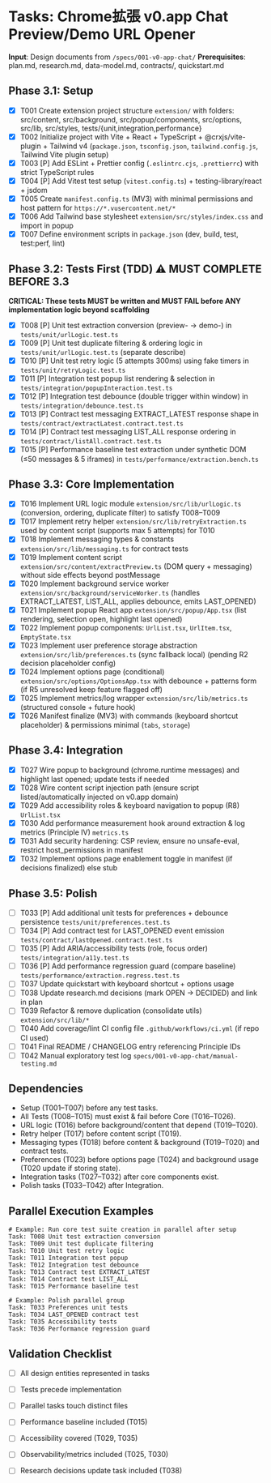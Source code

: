 # Tasks: Chrome拡張 v0.app Chat Preview/Demo URL Opener

**Input**: Design documents from `/specs/001-v0-app-chat/`
**Prerequisites**: plan.md, research.md, data-model.md, contracts/, quickstart.md

## Phase 3.1: Setup
- [X] T001 Create extension project structure `extension/` with folders: src/content, src/background, src/popup/components, src/options, src/lib, src/styles, tests/{unit,integration,performance}
- [X] T002 Initialize project with Vite + React + TypeScript + @crxjs/vite-plugin + Tailwind v4 (`package.json`, `tsconfig.json`, `tailwind.config.js`, Tailwind Vite plugin setup)
- [X] T003 [P] Add ESLint + Prettier config (`.eslintrc.cjs`, `.prettierrc`) with strict TypeScript rules
- [X] T004 [P] Add Vitest test setup (`vitest.config.ts`) + testing-library/react + jsdom
- [X] T005 Create `manifest.config.ts` (MV3) with minimal permissions and host pattern for `https://*.vusercontent.net/*`
- [X] T006 Add Tailwind base stylesheet `extension/src/styles/index.css` and import in popup
- [X] T007 Define environment scripts in `package.json` (dev, build, test, test:perf, lint)

## Phase 3.2: Tests First (TDD) ⚠️ MUST COMPLETE BEFORE 3.3
**CRITICAL: These tests MUST be written and MUST FAIL before ANY implementation logic beyond scaffolding**
- [X] T008 [P] Unit test extraction conversion (preview- → demo-) in `tests/unit/urlLogic.test.ts`
- [X] T009 [P] Unit test duplicate filtering & ordering logic in `tests/unit/urlLogic.test.ts` (separate describe)
- [X] T010 [P] Unit test retry logic (5 attempts 300ms) using fake timers in `tests/unit/retryLogic.test.ts`
- [X] T011 [P] Integration test popup list rendering & selection in `tests/integration/popupInteraction.test.ts`
- [X] T012 [P] Integration test debounce (double trigger within window) in `tests/integration/debounce.test.ts`
- [X] T013 [P] Contract test messaging EXTRACT_LATEST response shape in `tests/contract/extractLatest.contract.test.ts`
- [X] T014 [P] Contract test messaging LIST_ALL response ordering in `tests/contract/listAll.contract.test.ts`
- [X] T015 [P] Performance baseline test extraction under synthetic DOM (≤50 messages & 5 iframes) in `tests/performance/extraction.bench.ts`

## Phase 3.3: Core Implementation
- [X] T016 Implement URL logic module `extension/src/lib/urlLogic.ts` (conversion, ordering, duplicate filter) to satisfy T008–T009
- [X] T017 Implement retry helper `extension/src/lib/retryExtraction.ts` used by content script (supports max 5 attempts) for T010
- [X] T018 Implement messaging types & constants `extension/src/lib/messaging.ts` for contract tests
- [X] T019 Implement content script `extension/src/content/extractPreview.ts` (DOM query + messaging) without side effects beyond postMessage
- [X] T020 Implement background service worker `extension/src/background/serviceWorker.ts` (handles EXTRACT_LATEST, LIST_ALL, applies debounce, emits LAST_OPENED)
- [X] T021 Implement popup React app `extension/src/popup/App.tsx` (list rendering, selection open, highlight last opened)
- [X] T022 Implement popup components: `UrlList.tsx`, `UrlItem.tsx`, `EmptyState.tsx`
- [X] T023 Implement user preference storage abstraction `extension/src/lib/preferences.ts` (sync fallback local) (pending R2 decision placeholder config)
- [X] T024 Implement options page (conditional) `extension/src/options/OptionsApp.tsx` with debounce + patterns form (if R5 unresolved keep feature flagged off)
- [X] T025 Implement metrics/log wrapper `extension/src/lib/metrics.ts` (structured console + future hook)
- [X] T026 Manifest finalize (MV3) with commands (keyboard shortcut placeholder) & permissions minimal (`tabs`, `storage`)

## Phase 3.4: Integration
- [X] T027 Wire popup to background (chrome.runtime messages) and highlight last opened; update tests if needed
- [X] T028 Wire content script injection path (ensure script listed/automatically injected on v0.app domain)
- [X] T029 Add accessibility roles & keyboard navigation to popup (R8) `UrlList.tsx`
- [X] T030 Add performance measurement hook around extraction & log metrics (Principle IV) `metrics.ts`
- [X] T031 Add security hardening: CSP review, ensure no unsafe-eval, restrict host_permissions in manifest
- [X] T032 Implement options page enablement toggle in manifest (if decisions finalized) else stub

## Phase 3.5: Polish
- [ ] T033 [P] Add additional unit tests for preferences + debounce persistence `tests/unit/preferences.test.ts`
- [ ] T034 [P] Add contract test for LAST_OPENED event emission `tests/contract/lastOpened.contract.test.ts`
- [ ] T035 [P] Add ARIA/accessibility tests (role, focus order) `tests/integration/a11y.test.ts`
- [ ] T036 [P] Add performance regression guard (compare baseline) `tests/performance/extraction.regress.test.ts`
- [ ] T037 Update quickstart with keyboard shortcut + options usage
- [ ] T038 Update research.md decisions (mark OPEN -> DECIDED) and link in plan
- [ ] T039 Refactor & remove duplication (consolidate utils) `extension/src/lib/*`
- [ ] T040 Add coverage/lint CI config file `.github/workflows/ci.yml` (if repo CI used)
- [ ] T041 Final README / CHANGELOG entry referencing Principle IDs
- [ ] T042 Manual exploratory test log `specs/001-v0-app-chat/manual-testing.md`

## Dependencies
- Setup (T001–T007) before any test tasks.
- All Tests (T008–T015) must exist & fail before Core (T016–T026).
- URL logic (T016) before background/content that depend (T019–T020).
- Retry helper (T017) before content script (T019).
- Messaging types (T018) before content & background (T019–T020) and contract tests.
- Preferences (T023) before options page (T024) and background usage (T020 update if storing state).
- Integration tasks (T027–T032) after core components exist.
- Polish tasks (T033–T042) after Integration.

## Parallel Execution Examples
```
# Example: Run core test suite creation in parallel after setup
Task: T008 Unit test extraction conversion
Task: T009 Unit test duplicate filtering
Task: T010 Unit test retry logic
Task: T011 Integration test popup
Task: T012 Integration test debounce
Task: T013 Contract test EXTRACT_LATEST
Task: T014 Contract test LIST_ALL
Task: T015 Performance baseline test

# Example: Polish parallel group
Task: T033 Preferences unit tests
Task: T034 LAST_OPENED contract test
Task: T035 Accessibility tests
Task: T036 Performance regression guard
```

## Validation Checklist
- [ ] All design entities represented in tasks
- [ ] Tests precede implementation
- [ ] Parallel tasks touch distinct files
- [ ] Performance baseline included (T015)
- [ ] Accessibility covered (T029, T035)
- [ ] Observability/metrics included (T025, T030)
- [ ] Research decisions update task included (T038)

